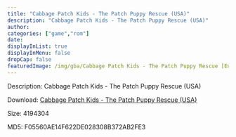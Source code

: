 ```yaml
---
title: "Cabbage Patch Kids - The Patch Puppy Rescue (USA)"
description: "Cabbage Patch Kids - The Patch Puppy Rescue (USA)"
author: 
categories: ["game","rom"]
date: 
displayInList: true
displayInMenu: false
dropCap: false
featuredImage: /img/gba/Cabbage Patch Kids - The Patch Puppy Rescue [Europe].jpg
---
```


Description: Cabbage Patch Kids - The Patch Puppy Rescue (USA)

Download: <a style="text-decoration:underline;" href="https://mega.nz/#!eLZQQSaS!6_rOVgVKR5OuqUrF9bqVz2vS8VJQBi5dJpWdqDIe05w" target = "_blank" rel = "nofollow" > Cabbage Patch Kids - The Patch Puppy Rescue (USA)</a>

Size: 4194304

MD5: F05560AE14F622DE028308B372AB2FE3

